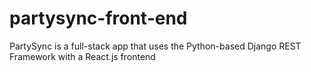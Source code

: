 # partysync-front-end
PartySync is a full-stack app that uses the Python-based Django REST Framework with a React.js frontend
